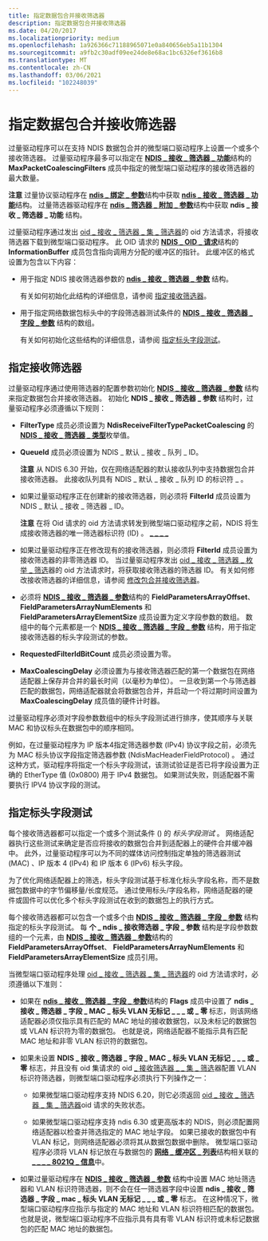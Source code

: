 ```yaml
---
title: 指定数据包合并接收筛选器
description: 指定数据包合并接收筛选器
ms.date: 04/20/2017
ms.localizationpriority: medium
ms.openlocfilehash: 1a926366c71188965071e0a840656eb5a11b1304
ms.sourcegitcommit: a9fb2c30adf09ee24de8e68ac1bc6326ef3616b8
ms.translationtype: MT
ms.contentlocale: zh-CN
ms.lasthandoff: 03/06/2021
ms.locfileid: "102248039"
---
```

# <a name="specifying-a-packet-coalescing-receive-filter"></a>指定数据包合并接收筛选器


过量驱动程序可以在支持 NDIS 数据包合并的微型端口驱动程序上设置一个或多个接收筛选器。 过量驱动程序最多可以指定在 [**NDIS \_ 接收 \_ 筛选器 \_ 功能**](/windows-hardware/drivers/ddi/ntddndis/ns-ntddndis-_ndis_receive_filter_capabilities)结构的 **MaxPacketCoalescingFilters** 成员中指定的微型端口驱动程序的接收筛选器的最大数量。

**注意** 过量协议驱动程序在 [**ndis \_ 绑定 \_ 参数**](/windows-hardware/drivers/ddi/ndis/ns-ndis-_ndis_bind_parameters)结构中获取 [**ndis \_ 接收 \_ 筛选器 \_ 功能**](/windows-hardware/drivers/ddi/ntddndis/ns-ntddndis-_ndis_receive_filter_capabilities)结构。 过量筛选器驱动程序在 [**ndis \_ 筛选器 \_ 附加 \_ 参数**](/windows-hardware/drivers/ddi/ndis/ns-ndis-_ndis_filter_attach_parameters)结构中获取 **ndis \_ 接收 \_ 筛选器 \_ 功能** 结构。

 

过量驱动程序通过发出 [oid \_ 接收 \_ 筛选器 \_ 集 \_ 筛选器](./oid-receive-filter-set-filter.md)的 oid 方法请求，将接收筛选器下载到微型端口驱动程序。 此 OID 请求的 [**NDIS \_ OID \_ 请求**](/windows-hardware/drivers/ddi/oidrequest/ns-oidrequest-ndis_oid_request)结构的 **InformationBuffer** 成员包含指向调用方分配的缓冲区的指针。 此缓冲区的格式设置为包含以下内容：

-   用于指定 NDIS 接收筛选器参数的 [**ndis \_ 接收 \_ 筛选器 \_ 参数**](/windows-hardware/drivers/ddi/ntddndis/ns-ntddndis-_ndis_receive_filter_parameters) 结构。

    有关如何初始化此结构的详细信息，请参阅 [指定接收筛选器](#specifying-a-receive-filter)。

-   用于指定网络数据包标头中的字段筛选器测试条件的 [**NDIS \_ 接收 \_ 筛选器 \_ 字段 \_ 参数**](/windows-hardware/drivers/ddi/ntddndis/ns-ntddndis-_ndis_receive_filter_field_parameters) 结构的数组。

    有关如何初始化这些结构的详细信息，请参阅 [指定标头字段测试](#specifying-header-field-tests)。

## <a name="specifying-a-receive-filter"></a>指定接收筛选器


过量驱动程序通过使用筛选器的配置参数初始化 [**NDIS \_ 接收 \_ 筛选器 \_ 参数**](/windows-hardware/drivers/ddi/ntddndis/ns-ntddndis-_ndis_receive_filter_parameters) 结构来指定数据包合并接收筛选器。 初始化 **NDIS \_ 接收 \_ 筛选器 \_ 参数** 结构时，过量驱动程序必须遵循以下规则：

-   **FilterType** 成员必须设置为 **NdisReceiveFilterTypePacketCoalescing** 的 [**NDIS \_ 接收 \_ 筛选器 \_ 类型**](/windows-hardware/drivers/ddi/ntddndis/ne-ntddndis-_ndis_receive_filter_type)枚举值。

-   **QueueId** 成员必须设置为 NDIS \_ 默认 \_ 接收 \_ 队列 \_ ID。

    **注意**  从 NDIS 6.30 开始，仅在网络适配器的默认接收队列中支持数据包合并接收筛选器。 此接收队列具有 NDIS \_ 默认 \_ 接收 \_ 队列 ID 的标识符 \_ 。

     

-   如果过量驱动程序正在创建新的接收筛选器，则必须将 **FilterId** 成员设置为 NDIS \_ 默认 \_ 接收 \_ 筛选器 \_ ID。

    **注意** 在将 Oid 请求的 oid 方法请求转发到微型端口驱动程序之前，NDIS 将生成接收筛选器的唯一筛选器标识符 (ID) 。 [ \_ \_ \_ \_](./oid-receive-filter-set-filter.md)     

-  如果过量驱动程序正在修改现有的接收筛选器，则必须将 **FilterId** 成员设置为接收筛选器的非零筛选器 ID。 当过量驱动程序发出 [oid \_ 接收 \_ 筛选器 \_ 枚举 \_ 筛选](./oid-receive-filter-enum-filters.md)器的 oid 方法请求时，将获取接收筛选器的筛选器 ID。 有关如何修改接收筛选器的详细信息，请参阅 [修改包合并接收筛选器](modifying-packet-coalescing-receive-filters.md)。

-   必须将 [**NDIS \_ 接收 \_ 筛选器 \_ 参数**](/windows-hardware/drivers/ddi/ntddndis/ns-ntddndis-_ndis_receive_filter_parameters)结构的 **FieldParametersArrayOffset**、 **FieldParametersArrayNumElements** 和 **FieldParametersArrayElementSize** 成员设置为定义字段参数的数组。 数组中的每个元素都是一个 [**NDIS \_ 接收 \_ 筛选器 \_ 字段 \_ 参数**](/windows-hardware/drivers/ddi/ntddndis/ns-ntddndis-_ndis_receive_filter_field_parameters) 结构，用于指定接收筛选器的标头字段测试的参数。

-   **RequestedFilterIdBitCount** 成员必须设置为零。

-   **MaxCoalescingDelay** 必须设置为与接收筛选器匹配的第一个数据包在网络适配器上保存并合并的最长时间（以毫秒为单位）。 一旦收到第一个与筛选器匹配的数据包，网络适配器就会将数据包合并，并启动一个将过期时间设置为 **MaxCoalescingDelay** 成员值的硬件计时器。

过量驱动程序必须对字段参数数组中的标头字段测试进行排序，使其顺序与关联 MAC 和协议标头在数据包中的顺序相同。

例如，在过量驱动程序为 IP 版本4指定筛选器参数 (IPv4) 协议字段之前，必须先为 MAC 标头协议字段指定筛选器参数 (NdisMacHeaderFieldProtocol) 。 通过这种方式，驱动程序将指定一个标头字段测试，该测试验证是否已将字段设置为正确的 EtherType 值 (0x0800) 用于 IPv4 数据包。 如果测试失败，则适配器不需要执行 IPV4 协议字段的测试。

## <a name="specifying-header-field-tests"></a>指定标头字段测试


每个接收筛选器都可以指定一个或多个测试条件 () 的 *标头字段测试* 。 网络适配器执行这些测试来确定是否应将接收的数据包合并到适配器上的硬件合并缓冲器中。 此外，过量驱动程序可以为不同的媒体访问控制指定单独的筛选器测试 (MAC) 、IP 版本 4 (IPv4) 和 IP 版本 6 (IPv6) 标头字段。

为了优化网络适配器上的筛选，标头字段测试基于标准化标头字段名称，而不是数据包数据中的字节偏移量/长度规范。 通过使用标头/字段名称，网络适配器的硬件或固件可以优化多个标头字段测试在收到的数据包上的执行方式。

每个接收筛选器都可以包含一个或多个由 [**NDIS \_ 接收 \_ 筛选器 \_ 字段 \_ 参数**](/windows-hardware/drivers/ddi/ntddndis/ns-ntddndis-_ndis_receive_filter_field_parameters) 结构指定的标头字段测试。 每 **个 \_ ndis \_ 接收筛选器 \_ 字段 \_ 参数** 结构是字段参数数组的一个元素，由 [**NDIS \_ 接收 \_ 筛选器 \_ 参数**](/windows-hardware/drivers/ddi/ntddndis/ns-ntddndis-_ndis_receive_filter_parameters)结构的 **FieldParametersArrayOffset**、 **FieldParametersArrayNumElements** 和 **FieldParametersArrayElementSize** 成员引用。

当微型端口驱动程序处理 [oid \_ 接收 \_ 筛选器 \_ 集 \_ 筛选器](./oid-receive-filter-set-filter.md)的 oid 方法请求时，必须遵循以下准则：

-   如果在 [**ndis \_ 接收 \_ 筛选器 \_ 字段 \_ 参数**](/windows-hardware/drivers/ddi/ntddndis/ns-ntddndis-_ndis_receive_filter_field_parameters)结构的 **Flags** 成员中设置了 **ndis \_ 接收 \_ 筛选器 \_ 字段 \_ MAC \_ 标头 VLAN 无标记 \_ \_ \_ 或 \_ 零** 标志，则该网络适配器必须仅指示具有匹配的 MAC 地址的接收数据包，以及未标记的数据包或 VLAN 标识符为零的数据包。 也就是说，网络适配器不能指示具有匹配 MAC 地址和非零 VLAN 标识符的数据包。

-   如果未设置 **NDIS \_ 接收 \_ 筛选器 \_ 字段 \_ MAC \_ 标头 VLAN 无标记 \_ \_ \_ 或 \_ 零** 标志，并且没有 oid 集请求的 oid [ \_ 接收筛选器 \_ \_ 集 \_ 筛选](./oid-receive-filter-set-filter.md)器配置 VLAN 标识符筛选器，则微型端口驱动程序必须执行下列操作之一：

    -   如果微型端口驱动程序支持 NDIS 6.20，则它必须返回 [oid \_ 接收 \_ 筛选器 \_ 集 \_ 筛选器](./oid-receive-filter-set-filter.md)oid 请求的失败状态。

    -   如果微型端口驱动程序支持 ndis 6.30 或更高版本的 NDIS，则必须配置网络适配器以检查并筛选指定的 MAC 地址字段。 如果已接收的数据包中有 VLAN 标记，则网络适配器必须将其从数据包数据中删除。 微型端口驱动程序必须将 VLAN 标记放在与数据包的 [**网络 \_ 缓冲区 \_ 列表**](/windows-hardware/drivers/ddi/nbl/ns-nbl-net_buffer_list)结构相关联的 [**\_ \_ \_ \_ 8021Q \_ 信息**](/windows-hardware/drivers/ddi/nbl8021q/ns-nbl8021q-ndis_net_buffer_list_8021q_info)中。

-   如果过量驱动程序在 [**NDIS \_ 接收 \_ 筛选器 \_ 参数**](/windows-hardware/drivers/ddi/ntddndis/ns-ntddndis-_ndis_receive_filter_parameters) 结构中设置 MAC 地址筛选器和 VLAN 标识符筛选器，则不会在任一筛选器字段中设置 **ndis \_ 接收 \_ 筛选器 \_ 字段 \_ mac \_ 标头 VLAN 无标记 \_ \_ \_ 或 \_ 零** 标志。 在这种情况下，微型端口驱动程序应指示与指定的 MAC 地址和 VLAN 标识符相匹配的数据包。 也就是说，微型端口驱动程序不应指示具有具有零 VLAN 标识符或未标记数据包的匹配 MAC 地址的数据包。

 

